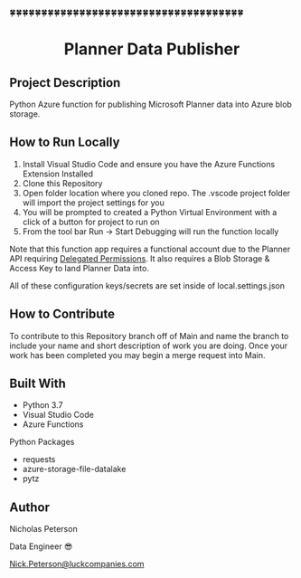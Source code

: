 

:four_leaf_clover::four_leaf_clover::four_leaf_clover::four_leaf_clover::four_leaf_clover::four_leaf_clover::four_leaf_clover::four_leaf_clover::four_leaf_clover::four_leaf_clover::four_leaf_clover::four_leaf_clover::four_leaf_clover::four_leaf_clover::four_leaf_clover::four_leaf_clover::four_leaf_clover::four_leaf_clover::four_leaf_clover::four_leaf_clover::four_leaf_clover::four_leaf_clover::four_leaf_clover::four_leaf_clover::four_leaf_clover::four_leaf_clover::four_leaf_clover::four_leaf_clover::four_leaf_clover::four_leaf_clover::four_leaf_clover::four_leaf_clover::four_leaf_clover::four_leaf_clover::four_leaf_clover::four_leaf_clover::four_leaf_clover:

<h1 align="center">Planner Data Publisher</h1>

<h2 align="left">Project Description</h2>

Python Azure function for publishing Microsoft Planner data into Azure blob storage. 

<h2 align="left">How to Run Locally</h2>

1. Install Visual Studio Code and ensure you have the Azure Functions Extension Installed 
2. Clone this Repository 
3. Open folder location where you cloned repo. The .vscode project folder will import the project settings for you
4. You will be prompted to created a Python Virtual Environment with a click of a button for project to run on
5. From the tool bar Run -> Start Debugging will run the function locally 

Note that this function app requires a functional account due to the Planner API requiring [Delegated Permissions](https://docs.microsoft.com/en-us/graph/auth/auth-concepts#delegated-and-application-permissions). It also requires a Blob Storage & Access Key to land Planner Data into. 

All of these configuration keys/secrets are set inside of local.settings.json


<h2 align="left">How to Contribute</h2>

To contribute to this Repository branch off of Main and name the branch to include your name and short description of work you are doing. Once your work has been completed you may begin a merge request into Main. 


<h2 align="left">Built With</h2>

- Python 3.7
- Visual Studio Code 
- Azure Functions 

Python Packages

- requests 
- azure-storage-file-datalake
- pytz


<h2 align="left">Author</h2>

Nicholas Peterson 

Data Engineer  :sunglasses:

Nick.Peterson@luckcompanies.com  